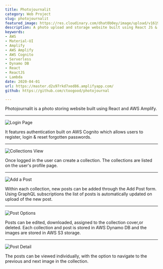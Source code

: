 ```yaml
---
title: Photojournalit
category: Web Project
slug: photojournalit
featured_image: https://res.cloudinary.com/dhat0b0ey/image/upload/v1619638681/portfolio/latestimages/photojournalit__home_f5gatc.png
description: A photo upload and storage website built using React JS & AWS Amplify
keywords:
- AWS
- Material-UI
- Amplify
- AWS Amplify
- AWS Cognito
- Serverless
- Dynamo DB
- React
- ReactJS
- Lambda
date: 2020-04-01
url: https://master.d2u97rkd7xed86.amplifyapp.com/
github: https://github.com/ctoogood/photojournal

---
```

Photojournalit is a photo storing website built using React and AWS Amplify.

***

![Login Page](https://res.cloudinary.com/dhat0b0ey/image/upload/v1589093377/portfolio/latestimages/pj_login_ahzkeg.png)

It features authentication built on AWS Cognito which allows users to register, login & reset forgotten passwords.

***

![Collections View](https://res.cloudinary.com/dhat0b0ey/image/upload/v1589093394/portfolio/latestimages/pj_collections_ess5kc.jpg)

Once logged in the user can create a collection.  The collections are listed on the user's profile page.

***

![Add a Post](https://res.cloudinary.com/dhat0b0ey/image/upload/v1589093420/portfolio/latestimages/pj_addPost_zhoq8d.jpg)

Within each collection, new posts can be added through the Add Post form. Using GraphQL subscriptions the list of posts is automatically updated on upload of the new post.

***

![Post Options](https://res.cloudinary.com/dhat0b0ey/image/upload/v1589093435/portfolio/latestimages/pj_postOptions_bz1xau.png)

Posts can be edited, downloaded, assigned to the collection cover,or deleted.  Each collection and post is stored in AWS Dynamo DB and the images are stored in AWS S3 storage.

***

![Post Detail](https://res.cloudinary.com/dhat0b0ey/image/upload/v1589093450/portfolio/latestimages/pj_post_mxt13r.png)

The posts can be viewed individually, with the option to navigate to the previous and next image in the collection.